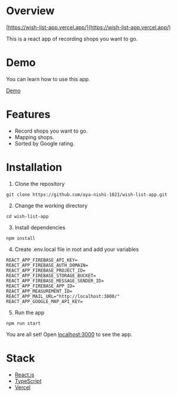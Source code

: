 # Overview

[https://wish-list-app.vercel.app/](https://wish-list-app.vercel.app/)

This is a react app of recording shops you want to go.

# Demo

You can learn how to use this app.

[Demo](https://user-images.githubusercontent.com/37161238/162149795-6313928c-51b8-48f5-bf66-b399443c33c7.mov)

# Features

- Record shops you want to go.
- Mapping shops.
- Sorted by Google rating.

# Installation

1. Clone the repository

`git clone https://github.com/aya-nishi-1021/wish-list-app.git`

2. Change the working directory

`cd wish-list-app`

3. Install dependencies

`npm install`

4. Create .env.local file in root and add your variables

```
REACT_APP_FIREBASE_API_KEY=
REACT_APP_FIREBASE_AUTH_DOMAIN=
REACT_APP_FIREBASE_PROJECT_ID=
REACT_APP_FIREBASE_STORAGE_BUCKET=
REACT_APP_FIREBASE_MESSAGE_SENDER_ID=
REACT_APP_FIREBASE_APP_ID=
REACT_APP_MEASUREMENT_ID=
REACT_APP_MAIL_URL="http://localhost:3000/"
REACT_APP_GOOGLE_MAP_API_KEY=
```

5. Run the app

`npm run start`

You are all set! Open [localhost:3000](http://localhost:3000/) to see the app.

# Stack

- [React.js](https://reactjs.org/)
- [TypeScript](https://www.typescriptlang.org/)
- [Vercel](https://vercel.com/dashboard)
